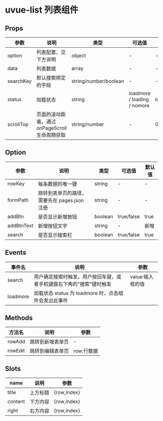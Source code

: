 # uvue-list 列表组件

## Props

| 参数		| 说明											| 类型					| 可选值					| 默认值	|
| ---------	| ----------------------------------------------| ---------------------	| ----------------			| --------	|
| option	| 列表配置，见下方说明							| object				| -							| -			|
| data		| 列表数据										| array					| -							| -			|
| searchKey	| 默认搜索绑定的字段							| string/number/boolean	| -							| -			|
| status	| 加载状态										| string				| loadmore / loading / nomore	| loadmore	|
| scrollTop	| 页面的滚动距离，通过 onPageScroll 生命周期获取| string/number			| -							| 0			|

## Option

| 参数		| 说明											| 类型		| 可选值	| 默认值|
| ----------| --------------------------------------------	| -------	| ----------| ------|
| rowKey	| 每条数据的唯一键								| string	| -			| -		|
| formPath	| 跳转到表单页的路径，需要先在 pages.json 注册	| string	| -			| -		|
| addBtn	| 是否显示新增按钮								| boolean	| true/false| true	|
| addBtnText| 新增按钮文字									| string	| -			| 新增	|
| search	| 是否显示搜索栏								| boolean	| true/false| true	|

## Events

| 事件名   | 说明                                                                 | 参数             |
| -------- | -------------------------------------------------------------------- | ---------------- |
| search   | 用户确定搜索时触发，用户按回车键，或者手机键盘右下角的"搜索"键时触发 | value:输入框的值 |
| loadmore | 加载状态 status 为 loadmore 时，点击组件会发出此事件                 |                  |

## Methods

| 方法名  | 说明             | 参数       |
| ------- | ---------------- | ---------- |
| rowAdd  | 跳转到新增表单页 | -          |
| rowEdit | 跳转到编辑表单页 | row:行数据 |

## Slots

| name    | 说明     | 参数        |
| ------- | -------- | ----------- |
| title   | 上方标题 | {row,index} |
| content | 下方内容 | {row,index} |
| right   | 右方内容 | {row,index} |
